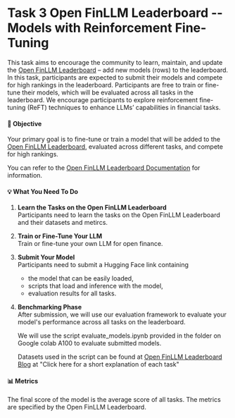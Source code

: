 # Task 3 Open FinLLM Leaderboard -- Models with Reinforcement Fine-Tuning

This task aims to encourage the community to learn, maintain, and update the [Open FinLLM Leaderboard](https://huggingface.co/spaces/finosfoundation/Open-Financial-LLM-Leaderboard) – add new models (rows) to the leaderboard. In this task, participants are expected to submit their models and compete for high rankings in the leaderboard. Participants are free to train or fine-tune their models, which will be evaluated across all tasks in the leaderboard. We encourage participants to explore reinforcement fine-tuning (ReFT) techniques to enhance LLMs’ capabilities in financial tasks.

#### 🎯 Objective
Your primary goal is to fine-tune or train a model that will be added to the [Open FinLLM Leaderboard](https://huggingface.co/spaces/finosfoundation/Open-Financial-LLM-Leaderboard), evaluated across different tasks, and compete for high rankings.

You can refer to the [Open FinLLM Leaderboard Documentation](https://finllm-leaderboard.readthedocs.io/en/latest/) for information.


#### 💡 What You Need To Do

1. **Learn the Tasks on the Open FinLLM Leaderboard**  
   Participants need to learn the tasks on the Open FinLLM Leaderboard and their datasets and metircs. 

2. **Train or Fine-Tune Your LLM**  
   Train or fine-tune your own LLM for open finance.

3. **Submit Your Model**  
   Participants need to submit a Hugging Face link containing
    * the model that can be easily loaded,
    * scripts that load and inference with the model,
    * evaluation results for all tasks.

5. **Benchmarking Phase**  
   After submission, we will use our evaluation framework to evaluate your model's performance across all tasks on the leaderboard.

    We will use the script evaluate_models.ipynb provided in the folder on Google colab A100 to evaluate submitted models.
    
    Datasets used in the script can be found at [Open FinLLM Leaderboard Blog](https://huggingface.co/blog/leaderboard-finbench/) at "Click here for a short explanation of each task"

#### 📊 Metrics
The final score of the model is the average score of all tasks. The metrics are specified by the Open FinLLM Leaderboard.



